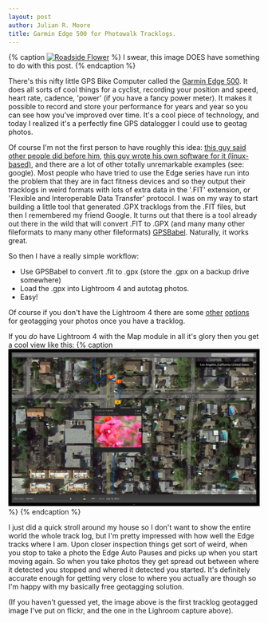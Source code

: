```yaml
---
layout: post
author: Julian R. Moore
title: Garmin Edge 500 for Photowalk Tracklogs.
---
```

{% caption <a href="http://www.flickr.com/photos/jreedmoore/7560303448/" title="Roadside Flower by jreedmoore, on Flickr"><img src="http://farm9.staticflickr.com/8153/7560303448_f24989d67c_b.jpg" alt="Roadside Flower"></a> %}
I swear, this image DOES have something to do with this post.
{% endcaption %}

There's this nifty little GPS Bike Computer called the [Garmin Edge 500](https://buy.garmin.com/shop/shop.do?pID=36728). It does all sorts of cool things for a cyclist, recording your position and speed, heart rate, cadence, 'power' (if you have a fancy power meter). It makes it possible to record and store your performance for years and year so you can see how you've improved over time. It's a cool piece of technology, and today I realized it's a perfectly fine GPS datalogger I could use to geotag photos.

Of course I'm not the first person to have roughly this idea: [this guy said other people did before him](http://networknerd.wordpress.com/2012/01/08/geotagging-photos-with-a-garmin-edge-200-gps/), [this guy wrote his own software for it (linux-based)](http://astoryworthtelling.wordpress.com/2011/01/03/geotagging-without-a-dedicated-camera-gps-part-2/), and there are a lot of other totally unremarkable examples (see: google). Most people who have tried to use the Edge series have run into the problem that they are in fact fitness devices and so they output their tracklogs in weird formats with lots of extra data in the '.FIT' extension, or 'Flexible and Interoperable Data Transfer' protocol. I was on my way to start building a little tool that generated .GPX tracklogs from the .FIT files, but then I remembered my friend Google. It turns out that there is a tool already out there in the wild that will convert .FIT to .GPX (and many many other fileformats to many many other fileformats) [GPSBabel](http://www.gpsbabel.org/). Naturally, it works great.

So then I have a really simple workflow:

* Use GPSBabel to convert .fit to .gpx (store the .gpx on a backup drive somewhere)
* Load the .gpx into Lightroom 4 and autotag photos.
* Easy!

Of course if you don't have the Lightroom 4 there are some [other](http://www.sno.phy.queensu.ca/~phil/exiftool/geotag.html) [options](https://www.google.com/search?q=geotag+tracklog) for geotagging your photos once you have a tracklog.

If you *do* have Lightroom 4 with the Map module in all it's glory then you get a cool view like this:
{% caption <img src="/img/posts/lr4tracklog.png"/> %}
{% endcaption %}

I just did a quick stroll around my house so I don't want to show the entire world the whole track log, but I'm pretty impressed with how well the Edge tracks where I am. Upon closer inspection things get sort of weird, when you stop to take a photo the Edge Auto Pauses and picks up when you start moving again. So when you take photos they get spread out between where it detected you stopped and whered it detected you started. It's definitely accurate enough for getting very close to where you actually are though so I'm happy with my basically free geotagging solution.

(If you haven't guessed yet, the image above is the first tracklog geotagged image I've put on flickr, and the one in the Lighroom capture above).
